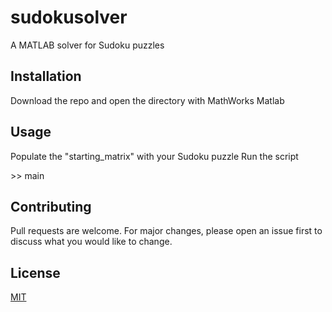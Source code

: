 # sudokusolver

A MATLAB solver for Sudoku puzzles

## Installation

Download the repo and open the directory with MathWorks Matlab

## Usage

Populate the "starting_matrix" with your Sudoku puzzle
Run the script

\>\> main

## Contributing
Pull requests are welcome. For major changes, please open an issue first to discuss what you would like to change.

## License
[MIT](https://choosealicense.com/licenses/mit/)
